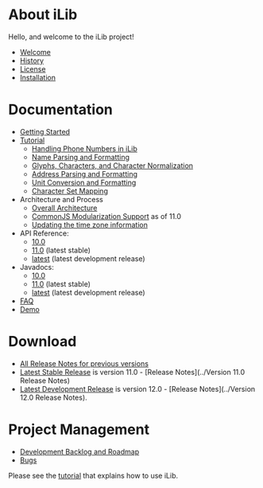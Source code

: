 # About iLib #

Hello, and welcome to the iLib project!

* [Welcome](Welcome.md)
* [History](History.md)
* [License](License.md)
* [Installation](Installation.md)

# Documentation #

* [Getting Started](GettingStarted.md)
* [Tutorial](tutorial/iLib1.0JSTutorial.pdf)
    * [Handling Phone Numbers in iLib](tutorial/phone.md)
    * [Name Parsing and Formatting](tutorial/name.md)
    * [Glyphs, Characters, and Character Normalization](tutorial/characters.md)
    * [Address Parsing and Formatting](tutorial/address.md)
    * [Unit Conversion and Formatting](tutorial/units.md)
    * [Character Set Mapping](tutorial/charmap.md)
* Architecture and Process
    * [Overall Architecture](Architecture.md)
    * [CommonJS Modularization Support](tutorial/modules.md) as of 11.0
    * [Updating the time zone information](tutorial/timezone.md)
* API Reference: 
    * [10.0](http://www.translationcircle.com/ilib/doc/10.0/jsdoc/)
    * [11.0](http://www.translationcircle.com/ilib/doc/11.0/jsdoc/) (latest stable)
    * [latest](http://www.translationcircle.com/ilib/doc/jsdoc/) (latest development release)
* Javadocs:
    * [10.0](http://www.translationcircle.com/ilib/doc/10.0/javadoc/)
    * [11.0](http://www.translationcircle.com/ilib/doc/11.0/javadoc/) (latest stable)
    * [latest](http://www.translationcircle.com/ilib/doc/javadoc/) (latest development release)
* [FAQ](FAQ.md)
* [Demo](http://www.translationcircle.com/ilib/demo/)

# Download #

* [All Release Notes for previous versions](ReleaseNotes.md)
* [Latest Stable Release](builds/11.0/) is version 11.0 - [Release Notes](../Version 11.0 Release Notes)
* [Latest Development Release](builds) is version 12.0 - [Release Notes](../Version 12.0 Release Notes).

# Project Management #

* [Development Backlog and Roadmap](Backlog.md)
* [Bugs](https://github.com/iLib-js/iLib/issues)


Please see the [tutorial](iLib1.0JSTutorial.pdf) that explains how to use iLib.
